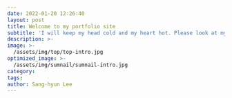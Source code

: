 ```yaml
---
date: 2022-01-20 12:26:40
layout: post
title: Welcome to my portfolio site
subtitle: 'I will keep my head cold and my heart hot. Please look at my work.'
description: >-
image: >-
  /assets/img/top/top-intro.jpg
optimized_image: >-
  /assets/img/sumnail/sumnail-intro.jpg
category: 
tags:
author: Sang-hyun Lee
---
```





